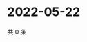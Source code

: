# 2022-05-22

共 0 条

<!-- BEGIN WEIBO -->
<!-- 最后更新时间 Sun May 22 2022 07:13:28 GMT+0800 (China Standard Time) -->

<!-- END WEIBO -->
